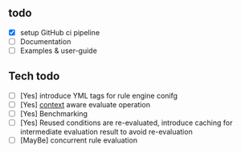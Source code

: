 ## todo

- [X] setup GitHub ci pipeline
- [ ] Documentation
- [ ] Examples & user-guide

## Tech todo

- [ ] [Yes] introduce YML tags for rule engine conifg
- [ ] [Yes] [context](https://pkg.go.dev/context) aware evaluate operation
- [ ] [Yes] Benchmarking
- [ ] [Yes] Reused conditions are re-evaluated, introduce caching for intermediate evaluation result to avoid re-evaluation
- [ ] [MayBe] concurrent rule evaluation
